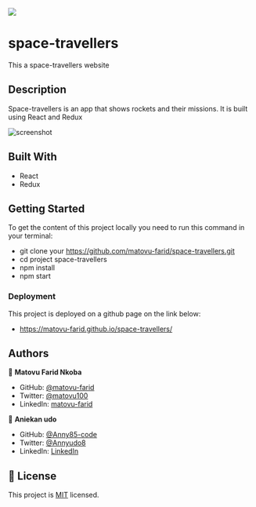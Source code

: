 ![](https://img.shields.io/badge/Microverse-blueviolet)

# space-travellers

This a space-travellers website

## Description

Space-travellers is an app that shows rockets and their missions. It is built using React and Redux

![screenshot](./screenshot.PNG)

## Built With

- React
- Redux

## Getting Started

To get the content of this project locally you need to run this command in your terminal:

- git clone your https://github.com/matovu-farid/space-travellers.git
- cd project space-travellers
- npm install
- npm start

### Deployment

This project is deployed on a github page on the link below:

- https://matovu-farid.github.io/space-travellers/

## Authors

👤 **Matovu Farid Nkoba**

- GitHub: [@matovu-farid](https://github.com/matovu-farid)
- Twitter: [@matovu100](https://twitter.com/matovu100)
- LinkedIn: [matovu-farid](https://www.linkedin.com/in/matovu-farid-48b80257)

👤 **Aniekan udo**

- GitHub: [@Anny85-code](https://github.com/Anny85-code)
- Twitter: [@Annyudo8](https://twitter.com/Anny_udo8)
- LinkedIn: [LinkedIn](https://www.linkedin.com/in/aniekan-udo-665b65213/)

## 📝 License

This project is [MIT](./MIT.md) licensed.
